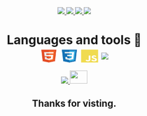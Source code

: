 
<div align="center">
  
  <a href="https://github-readme-stats.vercel.app/api/pin/?username=anuraghazra&repo=github-readme-stats">
    <img src="https://github-readme-stats.vercel.app/api?username=Hashimoto1312&show_icons=true&hide_border=true&theme=algolia&count_private=true" width="52%"/>
  </a>
  
  <a href="https://github.com/anuraghazra/github-readme-stats">
    <img src="https://github-readme-stats.vercel.app/api/top-langs/?username=Hashimoto1312&hide_border=true&bg_color=040D27&layout=compact" width="44%"/>
  </a>
  
  <a href="http://www.github.com/Hashimoto1312"/>
    <img src="https://github-readme-streak-stats.herokuapp.com/?user=Hashimoto1312&show_icons=true&count_private=true&theme=algolia&hide_border=true&bg_color=0D1117" width = "50%"/>
  </a>
  
  <a href="https://github.com/Hashimoto1312/github-readme-stats">
    <img align"left" src="https://github-readme-stats.vercel.app/api/wakatime?username=Hashimoto&hide_border=true&theme=algolia" width="45%" />
  </a>
    
 <div>
    <h1>Languages and tools 🔨<br>
    <img align="center" height="30" width="40" src="https://raw.githubusercontent.com/devicons/devicon/master/icons/html5/html5-original.svg">
    <img align="center" height="30" width="40" src="https://raw.githubusercontent.com/devicons/devicon/master/icons/css3/css3-original.svg">
    <img align="center" height="30" width="40" src="https://raw.githubusercontent.com/devicons/devicon/master/icons/javascript/javascript-plain.svg">
    <img align="center" height="30" widht="40" src="https://cdn.jsdelivr.net/gh/devicons/devicon/icons/bootstrap/bootstrap-original.svg"/>
</div>
  
<div>
  <a href="https://linktr.ee/Hashimoto01"><img height="30" widht="40" src="https://user-images.githubusercontent.com/71889483/156889938-97584807-6501-4b0a-8c06-e60bc48cb531.png" target="_blank"></a<br>
  <a href="https://www.linkedin.com/in/kendi-hashimoto-202359220/"><img height="30"   width="40"                  src="https://cdn.jsdelivr.net/gh/devicons/devicon/icons/linkedin/linkedin-original.svg"/></a>
</div>

  <h2> Thanks for visting.
</div>
